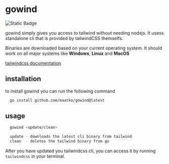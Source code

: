 # gowind

![Static Badge](https://img.shields.io/badge/tailwind-css-blue?style=for-the-badge&logo=tailwindcss)


gowind simply gives you access to tailwind without needing nodejs. It usess standalone cli that is provided
by tailwindCSS themselfs.

Binaries are downloaded based on your current operating system. It should work on all major systems like **Windows**, **Linux** and **MacOS**

[tailwindcss documentation](https://tailwindcss.com/docs/installation)

## installation

to install gowind you can run the following command

```sh
  go install github.com/maatko/gowind@latest
```

## usage

```sh
  gowind <update/clean>
```

```sh
  update - downloads the latest cli binary from tailwind
  clean  - deletes the tailwind binary from go
```

After you have updated you tailwindcss cli, you can access it by running `tailwindcss` in your terminal.